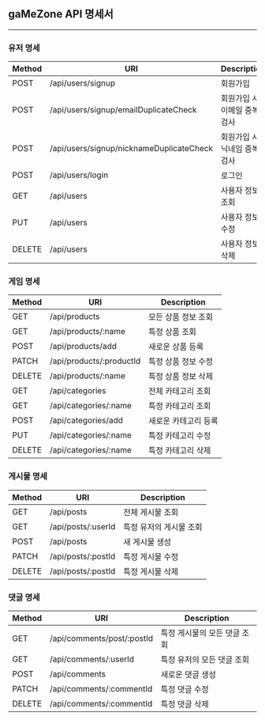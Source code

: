 ## gaMeZone API 명세서

---

### <b>유저 명세</b>

| Method | URI                                      | Description                 |
| ------ | ---------------------------------------- | --------------------------- |
| POST   | /api/users/signup                        | 회원가입                    |
| POST   | /api/users/signup/emailDuplicateCheck    | 회원가입 시 이메일 중복검사 |
| POST   | /api/users/signup/nicknameDuplicateCheck | 회원가입 시 닉네임 중복검사 |
| POST   | /api/users/login                         | 로그인                      |
| GET    | /api/users                               | 사용자 정보 조회            |
| PUT    | /api/users                               | 사용자 정보 수정            |
| DELETE | /api/users                               | 사용자 정보 삭제            |

### <b>게임 명세</b>

| Method | URI                      | Description          |
| ------ | ------------------------ | -------------------- |
| GET    | /api/products            | 모든 상품 정보 조회  |
| GET    | /api/products/:name      | 특정 상품 조회       |
| POST   | /api/products/add        | 새로운 상품 등록     |
| PATCH  | /api/products/:productId | 특정 상품 정보 수정  |
| DELETE | /api/products/:name      | 특정 상품 정보 삭제  |
| GET    | /api/categories          | 전체 카테고리 조회   |
| GET    | /api/categories/:name    | 특정 카테고리 조회   |
| POST   | /api/categories/add      | 새로운 카테고리 등록 |
| PUT    | /api/categories/:name    | 특정 카테고리 수정   |
| DELETE | /api/categories/:name    | 특정 카테고리 삭제   |

### <b>게시물 명세</b>

| Method | URI                | Description             |
| ------ | ------------------ | ----------------------- |
| GET    | /api/posts         | 전체 게시물 조회        |
| GET    | /api/posts/:userId | 특정 유저의 게시물 조회 |
| POST   | /api/posts         | 새 게시물 생성          |
| PATCH  | /api/posts/:postId | 특정 게시물 수정        |
| DELETE | /api/posts/:postId | 특정 게시물 삭제        |

### <b>댓글 명세</b>

| Method | URI                        | Description                  |
| ------ | -------------------------- | ---------------------------- |
| GET    | /api/comments/post/:postId | 특정 게시물의 모든 댓글 조회 |
| GET    | /api/comments/:userId      | 특정 유저의 모든 댓글 조회   |
| POST   | /api/comments              | 새로운 댓글 생성             |
| PATCH  | /api/comments/:commentId   | 특정 댓글 수정               |
| DELETE | /api/comments/:commentId   | 특정 댓글 삭제               |
